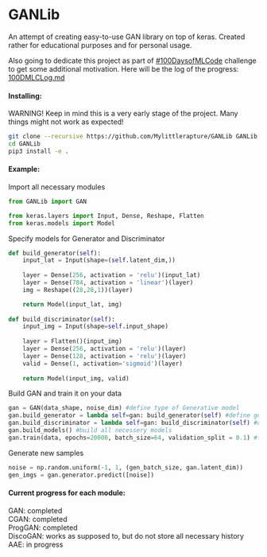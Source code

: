 # GANLib

An attempt of creating easy-to-use GAN library on top of keras. Created rather for educational purposes and for personal usage.


Also going to dedicate this project as part of [#100DaysofMLCode](https://github.com/llSourcell/100_Days_of_ML_Code) challenge to get some additional motivation. Here will be the log of the progress: [100DMLCLog.md](100DMLCLog.md)

#### Installing:
WARNING! Keep in mind this is a very early stage of the project. Many things might not work as expected!
```sh
git clone --recursive https://github.com/Mylittlerapture/GANLib GANLib
cd GANLib
pip3 install -e .
```


#### Example:
Import all necessary modules
```python
from GANLib import GAN

from keras.layers import Input, Dense, Reshape, Flatten
from keras.models import Model
```

Specify models for Generator and Discriminator
```python
def build_generator(self):
    input_lat = Input(shape=(self.latent_dim,))
    
    layer = Dense(256, activation = 'relu')(input_lat)
    layer = Dense(784, activation = 'linear')(layer)
    img = Reshape((28,28,1))(layer)

    return Model(input_lat, img)
    
def build_discriminator(self):
    input_img = Input(shape=self.input_shape)
    
    layer = Flatten()(input_img)
    layer = Dense(256, activation = 'relu')(layer)
    layer = Dense(128, activation = 'relu')(layer)
    valid = Dense(1, activation='sigmoid')(layer)
    
    return Model(input_img, valid)  
```

Build GAN and train it on your data 
```python
gan = GAN(data_shape, noise_dim) #define type of Generative model
gan.build_generator = lambda self=gan: build_generator(self) #define generator build function
gan.build_discriminator = lambda self=gan: build_discriminator(self) #define discriminator build function
gan.build_models() #build all necessery models
gan.train(data, epochs=20000, batch_size=64, validation_split = 0.1) #train GAN for 20000 iterations
```

Generate new samples
```python
noise = np.random.uniform(-1, 1, (gen_batch_size, gan.latent_dim))
gen_imgs = gan.generator.predict([noise])
```


#### Current progress for each module:
GAN: completed  
CGAN: completed  
ProgGAN: completed  
DiscoGAN: works as supposed to, but do not store all necessary history  
AAE: in progress
